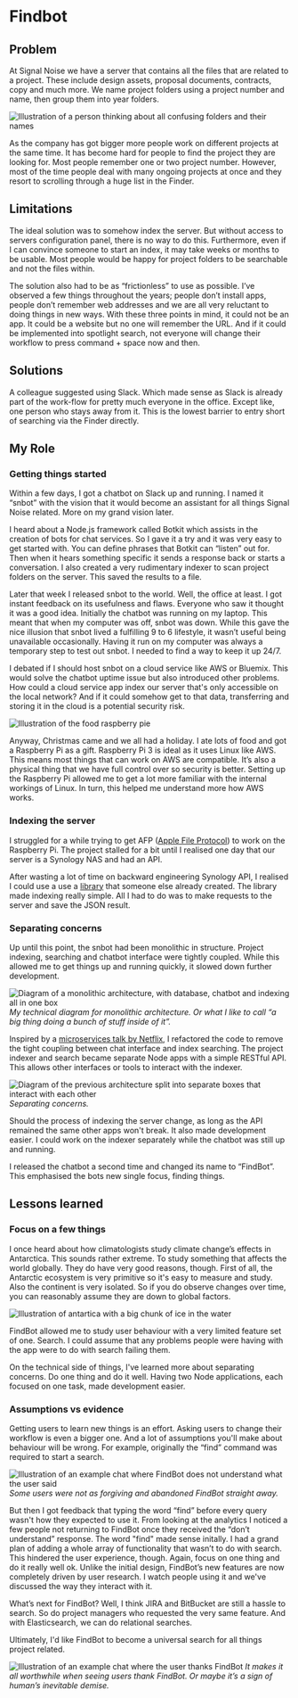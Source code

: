 <!-- color: #FCC8D1 -->
<!-- description: Slack chatbot to help my colleagues find project folders on the server fast. -->
<!-- description_big: Finding specific project folders on my company server was hard. So I created a Slack bot for my colleagues to locate and open project folders fast. -->
<!-- pinned: true -->

# Findbot

## Problem

At Signal Noise we have a server that contains all the files that are related to a project. These include design assets, proposal documents, contracts, copy and much more. We name project folders using a project number and name, then group them into year folders.

![Illustration of a person thinking about all confusing folders and their names](images/confused.gif)

As the company has got bigger more people work on different projects at the same time. It has become hard for people to find the project they are looking for. Most people remember one or two  project number. However, most of the time people deal with many ongoing projects at once and they resort to scrolling through a huge list in the Finder.

## Limitations

The ideal solution was to somehow index the server. But without access to servers configuration panel, there is no way to do this. Furthermore, even if I can convince someone to start an index, it may take weeks or months to be usable. Most people would be happy for project folders to be searchable and not the files within.

The solution also had to be as “frictionless” to use as possible. I’ve observed a few things throughout the years; people don’t install apps, people don’t remember web addresses and we are all very reluctant to doing things in new ways. With these three points in mind, it could not be an app. It could be a website but no one will remember the URL.  And if it could be implemented into spotlight search, not everyone will change their workflow to press command + space now and then.

## Solutions
A colleague suggested using Slack. Which made sense as Slack is already part of the work-flow for pretty much everyone in the office. Except like, one person who stays away from it. This is the lowest barrier to entry short of searching via the Finder directly.

## My Role
### Getting things started
Within a few days, I got a chatbot on Slack up and running. I named it “snbot” with the vision that it would become an assistant for all things Signal Noise related. More on my grand vision later.

I heard about a Node.js framework called Botkit which assists in the creation of bots for chat services. So I gave it a try and it was very easy to get started with. You can define phrases that Botkit can “listen” out for. Then when it hears something specific it sends a response back or starts a conversation. I also created a very rudimentary indexer to scan project folders on the server. This saved the results to a file.

Later that week I released snbot to the world. Well, the office at least. I got instant feedback on its usefulness and flaws. Everyone who saw it thought it was a good idea. Initially the chatbot was running on my laptop. This meant that when my computer was off, snbot was down. While this gave the nice illusion that snbot lived a fulfilling 9 to 6 lifestyle, it wasn’t useful being unavailable occasionally. Having it run on my computer was always a temporary step to test out snbot. I needed to find a way to keep it up 24/7.

I debated if I should host snbot on a cloud service like AWS or Bluemix. This would solve the chatbot uptime issue but also introduced other problems. How could a cloud service app index our server that's only accessible on the local network? And if it could somehow get to that data, transferring and storing it in the cloud is a potential security risk.

![Illustration of the food raspberry pie](images/pi.gif)

Anyway, Christmas came and we all had a holiday. I ate lots of food and got a Raspberry Pi as a gift. Raspberry Pi 3 is ideal as it uses Linux like AWS. This means most things that can work on AWS are compatible. It’s also a physical thing that we have full control over so security is better. Setting up the Raspberry Pi allowed me to get a lot more familiar with the internal workings of Linux. In turn, this helped me understand more how AWS works.

### Indexing the server
I struggled for a while trying to get AFP ([Apple File Protocol](https://en.wikipedia.org/wiki/Apple_Filing_Protocol)) to work on the Raspberry Pi. The project stalled for a bit until I realised one day that our server is a Synology NAS and had an API.

After wasting a lot of time on backward engineering Synology API, I realised I could use a use a [library](https://www.npmjs.com/package/synology) that someone else already created. The library made indexing really simple. All I had to do was to make requests to the server and save the JSON result.

### Separating concerns
Up until this point, the snbot had been monolithic in structure. Project indexing, searching and chatbot interface were tightly coupled. While this allowed me to get things up and running quickly, it slowed down further development.

![Diagram of a monolithic architecture, with database, chatbot and indexing all in one box](images/monolithic_diagram.gif)
*My technical diagram for monolithic architecture. Or what I like to call “a big thing doing a bunch of stuff inside of it”.*

Inspired by a [microservices talk by Netflix](https://www.youtube.com/watch?v=57UK46qfBLY), I refactored the code to remove the tight coupling between chat interface and index searching. The project indexer and search became separate Node apps with a simple RESTful API. This allows other interfaces or tools to interact with the indexer.

![Diagram of the previous architecture split into separate boxes that interact with each other](images/services_diagram.gif)
*Separating concerns.*

Should the process of indexing the server change, as long as the API   remained the same other apps won't break. It also made development easier. I could work on the indexer separately while the chatbot was still up and running.

I released the chatbot a second time and changed its name to “FindBot”. This emphasised the bots new single focus, finding things.

## Lessons learned
### Focus on a few things
I once heard about how climatologists study climate change’s effects in Antarctica. This sounds rather extreme. To study something that affects the world globally.  They do have very good reasons, though. First of all, the Antarctic ecosystem is very primitive so it's easy to measure and study. Also the continent is very isolated. So if you do observe changes over time, you can reasonably assume they are down to global factors.

![Illustration of antartica with a big chunk of ice in the water](images/antarctic.gif)

FindBot allowed me to study user behaviour with a very limited feature set of one. Search. I could assume that any problems people were having with the app were to do with search failing them.

On the technical side of things, I've learned more about separating concerns. Do one thing and do it well. Having two Node applications, each focused on one task, made development easier.

### Assumptions vs evidence
Getting users to learn new things is an effort. Asking users to change their workflow is even a bigger one. And a lot of assumptions you'll make about behaviour will be wrong. For example, originally the “find” command was required to start a search.

![Illustration of an example chat where FindBot does not understand what the user said](images/failed_chat.gif)
*Some users were not as forgiving and abandoned FindBot straight away.*

But then I got feedback that typing the word “find” before every query wasn't how they expected to use it. From looking at the analytics I noticed a few people not returning to FindBot once they received the “don’t understand” response. The word "find" made sense initally. I had a grand plan of adding a whole array of functionality that wasn’t to do with search. This hindered the user experience, though. Again, focus on one thing and do it really well ok. Unlike the initial design, FindBot’s new features are now completely driven by user research. I watch people using it and we've discussed the way they interact with it.

What’s next for FindBot? Well, I think JIRA and BitBucket are still a hassle to search. So do project managers who requested the very same feature. And with Elasticsearch, we can do relational searches.

Ultimately, I'd like FindBot to become a universal search for all things project related.

![Illustration of an example chat where the user thanks FindBot](images/thanks_chat.gif)
*It makes it all worthwhile when seeing users thank FindBot. Or maybe it’s a sign of human’s inevitable demise.*
